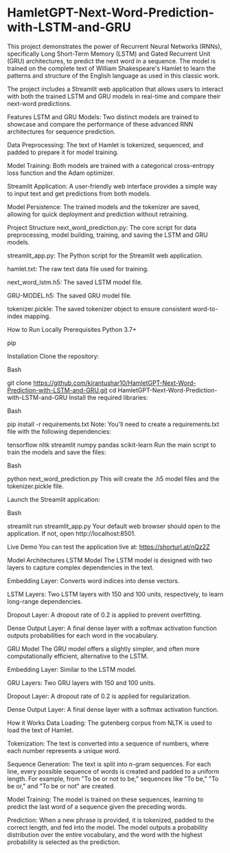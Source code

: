 # HamletGPT-Next-Word-Prediction-with-LSTM-and-GRU

This project demonstrates the power of Recurrent Neural Networks (RNNs), specifically Long Short-Term Memory (LSTM) and Gated Recurrent Unit (GRU) architectures, to predict the next word in a sequence. The model is trained on the complete text of William Shakespeare's Hamlet to learn the patterns and structure of the English language as used in this classic work.

The project includes a Streamlit web application that allows users to interact with both the trained LSTM and GRU models in real-time and compare their next-word predictions.

Features
LSTM and GRU Models: Two distinct models are trained to showcase and compare the performance of these advanced RNN architectures for sequence prediction.

Data Preprocessing: The text of Hamlet is tokenized, sequenced, and padded to prepare it for model training.

Model Training: Both models are trained with a categorical cross-entropy loss function and the Adam optimizer.

Streamlit Application: A user-friendly web interface provides a simple way to input text and get predictions from both models.

Model Persistence: The trained models and the tokenizer are saved, allowing for quick deployment and prediction without retraining.

Project Structure
next_word_prediction.py: The core script for data preprocessing, model building, training, and saving the LSTM and GRU models.

streamlit_app.py: The Python script for the Streamlit web application.

hamlet.txt: The raw text data file used for training.

next_word_lstm.h5: The saved LSTM model file.

GRU-MODEL.h5: The saved GRU model file.

tokenizer.pickle: The saved tokenizer object to ensure consistent word-to-index mapping.

How to Run Locally
Prerequisites
Python 3.7+

pip

Installation
Clone the repository:

Bash

git clone https://github.com/kirantushar10/HamletGPT-Next-Word-Prediction-with-LSTM-and-GRU.git
cd HamletGPT-Next-Word-Prediction-with-LSTM-and-GRU
Install the required libraries:

Bash

pip install -r requirements.txt
Note: You'll need to create a requirements.txt file with the following dependencies:

tensorflow
nltk
streamlit
numpy
pandas
scikit-learn
Run the main script to train the models and save the files:

Bash

python next_word_prediction.py
This will create the .h5 model files and the tokenizer.pickle file.

Launch the Streamlit application:

Bash

streamlit run streamlit_app.py
Your default web browser should open to the application. If not, open http://localhost:8501.

Live Demo
You can test the application live at: https://shorturl.at/nQz2Z

Model Architectures
LSTM Model
The LSTM model is designed with two layers to capture complex dependencies in the text.

Embedding Layer: Converts word indices into dense vectors.

LSTM Layers: Two LSTM layers with 150 and 100 units, respectively, to learn long-range dependencies.

Dropout Layer: A dropout rate of 0.2 is applied to prevent overfitting.

Dense Output Layer: A final dense layer with a softmax activation function outputs probabilities for each word in the vocabulary.

GRU Model
The GRU model offers a slightly simpler, and often more computationally efficient, alternative to the LSTM.

Embedding Layer: Similar to the LSTM model.

GRU Layers: Two GRU layers with 150 and 100 units.

Dropout Layer: A dropout rate of 0.2 is applied for regularization.

Dense Output Layer: A final dense layer with a softmax activation function.

How it Works
Data Loading: The gutenberg corpus from NLTK is used to load the text of Hamlet.

Tokenization: The text is converted into a sequence of numbers, where each number represents a unique word.

Sequence Generation: The text is split into n-gram sequences. For each line, every possible sequence of words is created and padded to a uniform length. For example, from "To be or not to be," sequences like "To be," "To be or," and "To be or not" are created.

Model Training: The model is trained on these sequences, learning to predict the last word of a sequence given the preceding words.

Prediction: When a new phrase is provided, it is tokenized, padded to the correct length, and fed into the model. The model outputs a probability distribution over the entire vocabulary, and the word with the highest probability is selected as the prediction.
